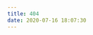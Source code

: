 ```yaml
---
title: 404
date: 2020-07-16 18:07:30
---
```

 <!DOCTYPE HTML>
  <html>
  <head>
    <meta http-equiv="content-type" content="text/html;charset=utf-8;"/>
    <meta http-equiv="X-UA-Compatible" content="IE=edge,chrome=1" />
    <meta name="robots" content="all" />
    <meta name="robots" content="index,follow"/>
    <link rel="stylesheet" type="text/css" href="https://qzone.qq.com/gy/404/style/404style.css">
  </head>
  <body>
    <script type="text/plain" src="http://www.qq.com/404/search_children.js"
            charset="utf-8" homePageUrl="https://frontwhite.xyz"
            homePageName="https://usersaner.github.io/">
    </script>
    <script src="https://qzone.qq.com/gy/404/data.js" charset="utf-8"></script>
    <script src="https://qzone.qq.com/gy/404/page.js" charset="utf-8"></script>
  </body>
  </html>
